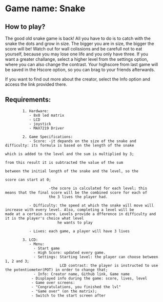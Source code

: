 # Game name: Snake

## How to play?

The good old snake game is back! All you have to do is to catch with the snake the dots and grow in size. The bigger you are in size, the bigger the score will be! Watch out for wall colissions and be carefull not to eat yourself, because you may lose one life and you only have three. If you want a greater challange, select a higher level from the settings option, where you can also change the contrast. Your highscore from last game will be saved in the Hscore option, so you can brag to your friends afterwards.

If you want to find out more about the creator, select the Info option and access the link provided there.

## Requirements:
           
            1. Hardware: 
               - 8x8 led matrix
               - LCD
               - joystick
               - MAX7219 Driver
            
            2. Game Specifications: 
               - Score: -it depands on the size of the snake and difficulty: its formula is based on the length of the snake
                                                                           which is added to the level and the sum is multiplied by 3;
                                                                           from this result it is subtracted the value of the sum
                                                                           between the initial length of the snake and the level, so the 
                                                                           score can start at 0;
                        
                        -the score is calculated for each level; this means that the final score will be the combined score for each of
                        the 3 lives the player had.
                                                                           
               - Difficulty: the speed at which the snake will move will increase with every level. Also, completing a level will be                                 made at a certain score. Levels provide a dfference in difficulty and it is the player's choice what level 
                            he wants to play
               
               - Lives: each game, a player will have 3 lives
            
            3. LCD:
               - Menu: 
                 - Start game
                 - High Score: updated every game.
                 - Settings: Starting level: the player can choose between 1, 2 and 3;
                             LCD contrast: the player is instructed to use the potentiometer(POT) in order to change that;
                 - Info: Creator name, Github link, Game name
                - Displayed info during the game: score, lives, level
                - Game over screens: 
                - "Congratulations, you finished the lvl"
                - "Game over" (on the matrix);
                - Switch to the start screen after
                                       
